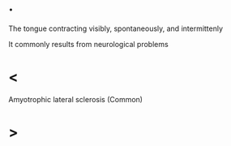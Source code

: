 # .

The tongue contracting visibly, spontaneously, and intermittenly

It commonly results from neurological problems

# <

Amyotrophic lateral sclerosis (Common)

# >
